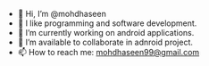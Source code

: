 - 👋 Hi, I’m @mohdhaseen
- 👀 I like programming and software development.
- 🌱 I’m currently working on android applications. 
- 💞️ I’m available to collaborate in adnroid project.
- 📫 How to reach me: mohdhaseen99@gmail.com

<!---
mohdhaseen/mohdhaseen is a ✨ special ✨ repository because its `README.md` (this file) appears on your GitHub profile.
You can click the Preview link to take a look at your changes.
--->
